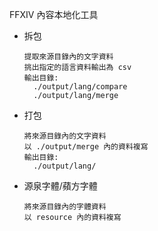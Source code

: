 FFXIV 內容本地化工具

- 拆包
  ```
  提取來源目錄內的文字資料
  挑出指定的語言資料輸出為 csv
  輸出目錄:
    ./output/lang/compare
    ./output/lang/merge
  ```
- 打包
  ```
  將來源目錄內的文字資料
  以 ./output/merge 內的資料複寫
  輸出目錄:
    ./output/lang/
  ```
- 源泉字體/蘋方字體
  ```
  將來源目錄內的字體資料
  以 resource 內的資料複寫
  ```
